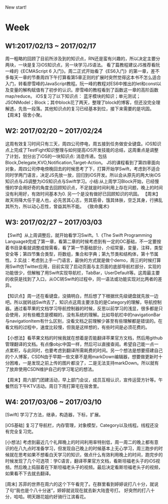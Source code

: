 New start!

# Week

## W1:2017/02/13 ~ 2017/02/17
周一粗略的回顾了目前所涉及到的知识点，RN还是蛮有兴趣的，所以决定主要分两块，一块是复习iOS知识点，另一块学习JS语法。
看了篇教程建议JS推荐看阮一峰的《ECMAScript 6 入门》。周二正式开始看了《ES6入门》的第一章，差不多每天一章的节奏周四下午打算看第5章正则的扩展时突然觉得这本书不怎么适合入门，转看廖雪峰的JavaScript教程。阮一峰的教程对ES6中推出的let和const以及变量的解构赋值有了初步的认识。廖雪峰的教程看到了函数这一章的高阶函数map/reduce。
iOS复习了以下知识点：
蓝牙模块的知识；单元测试；JSONModel；Block；其中block花了两天，整理了block的博客，但还没完全理解透，先告一段落。其他知识点的复习已经基本到位，接下来需要的是巩固。
【周末】宿舍小聚。
## W2: 2017/02/20 ~ 2017/02/24
这周有效复习时间只有三天，周四公司停电，周五接到任务做安全键盘。iOS知识点上完成了TestFight知识整理与如何提高iOS开发技能的总结，这周重点是调整了计划，划分出了iOS的一块知识点: 消息传递。包括Block,Delegate,KVO,Notification,Target-Action。
JS的课程看到了第四章面向对象，周四公司停电傍晚回去的时候思考了下，打算开始学Swift，考虑到不适合同时学两门语言，决定JS先放一放，回归到iOS开发。所以会从原先的两大块iOS知识点与JS调整为iOS知识点与Swift学习。小结:从上周学习Block开始，已经慢慢的学会用好奇的角度去回顾知识点，不足就是时间利用上存在问题，晚上的时间没有利用好，有效时间基本为0. 另一个是没有做好已回顾知识的巩固。 
【周末】故天将降大任于是人也，必先苦其心志，劳其筋骨，饿其体肤，空乏其身，行拂乱其所为，所以动心忍性，曾益其所不能。 《致命魔术》



## W3: 2017/02/27 ~ 2017/03/03

【Swift】从上周调整后，就开始看学习Swift。1.《The Swift Programming Language》完成了第一章，看第二章的时候考虑到有一定的OC基础，不一定要按着书目录看就调整成按需看，看了第一节基础部分，介绍常量，变量，注释，类型安全等；第四节集合类型，将数组，集合和字典；第九节类和结构体，第十节属性。2.实战：考虑到上手一门语言，最快的方式就是做个demo，周三的时候打算用Swift仿Twitter应用，目前实现了启动页面与主页面的底部导航栏部分，实现的功能很少，但解触了用Swift实现导航栏，TabBar，UserDefault等。这周最主要的收获是找到了入口，从OC转Swift的过程中，同一语法或功能实现对比两者的差异。

【知识点】周一还在看键盘，没搞明白，然后想了下根据优先级键盘就先放一边吧。所以就转战Swift去了，知识点这周主要涉及的是Category的理解，导航控制器。通过看苹果的文档学习导航控制器的时候，反思以前学习的浅显，很多都是只会使用，对有些概念是模糊的，没有系统的理解。比如导航栏中的navigationBar与navigationItem有什么区别，没看文档之前理解少甚至有些理解都是错误的。在看文档的过程中，速度比较慢，但我是这样想的，有些时间是必须花费的。

【小想法】看苹果文档的时候我就在想着是否能翻译苹果官方文档，然后用github管理翻译的文档。有点像objc中国一样，然后可以直接查阅。希望自己能一点一点累积，与此同时，也要考虑到翻译所需耗费的时间。另一个想法是想要搭建自己的个人博客，CSDN由于早期一些文章不是用markDown编辑器，想要做更新时十分困难，一是发现之前上传的图片都没了，二是无法支持markDown。所以就有了放弃使用CSDN维护自己的学习笔记的想法。

【周末】周六部门团建活动，早上部门会议，成员互相认识，宣传运营方针等。午餐然后下午KTV活动。周日下雨打算宅在宿舍里。

## W4: 2017/03/06 ~ 2017/03/10

[Swift] 学习了方法，继承，构造器，下标，扩展。

[iOS基础] 复习了导航栏，内存管理，对象模型，Category以及线程。线程还没有完全复习完。

[小想法] 考虑到最近几个礼拜晚上的时间利用率特别低，周一周二的晚上都有意识的在八九点时准备学习，但发现自己晚上的时候基本上无心学习，周三跑步的时候就在思考如果不想看白天学习的知识，做点什么有效利用晚上的时间，跑完步的时候发现了几个可选项：学C语言，翻译苹果官方文档，看斯坦福老头子的iOS视频。然后晚上捣鼓着在下斯坦福老头子的视频。最后决定看斯坦福老头子的视频，如果看不下去就去翻译。

[周末] 苏菲的世界在周六的这个下午看完了。在群里看到婷婷说打八十分，就说了句“我也是个八十分迷”，婷婷就说现在就去新大陆壹号打。 好突然的打八十分，哈哈。明天跟花姐约好骑行江滨看花。



